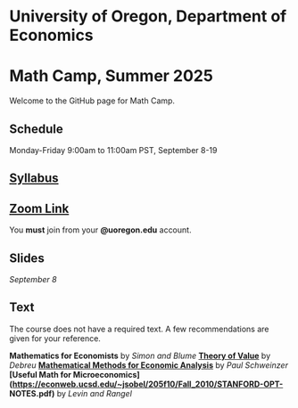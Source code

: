 # University of Oregon, Department of Economics
# Math Camp, Summer 2025

Welcome to the GitHub page for Math Camp.

## Schedule

Monday-Friday 9:00am to 11:00am PST, September 8-19

## [Syllabus](https://github.com/phonycoalition/UO-Econ-Math-Camp---Summer-2025/blob/main/MathCamp_Syllabus.pdf)

## [Zoom Link](https://uoregon.zoom.us/j/91841648894)

You **must** join from your **@uoregon.edu** account.

## Slides

*September 8*

## Text

The course does not have a required text. A few recommendations are given for 
your reference.

**Mathematics for Economists** by *Simon and Blume*
**[Theory of 
Value](https://cowles.yale.edu/sites/default/files/2022-09/m17-all.pdf)** by 
*Debreu*
**[Mathematical Methods for Economic 
Analysis](https://www.academia.edu/download/45581958/mathnotes.pdf)** by *Paul 
Schweinzer*
**[Useful Math for 
Microeconomics](https://econweb.ucsd.edu/~jsobel/205f10/Fall_2010/STANFORD-OPT-
NOTES.pdf)** by *Levin and Rangel*
